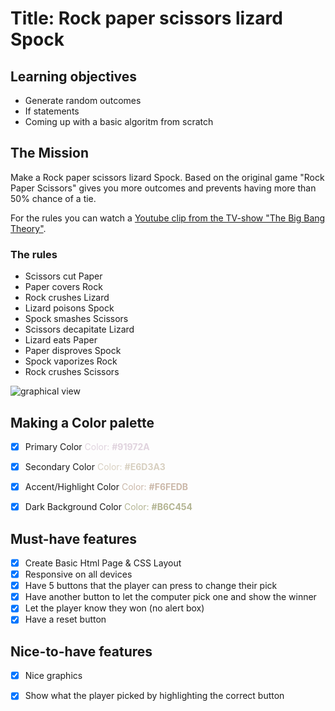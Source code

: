 # Title: Rock paper scissors lizard Spock

## Learning objectives
- Generate random outcomes
- If statements
- Coming up with a basic algoritm from scratch

## The Mission
Make a Rock paper scissors lizard Spock. Based on the original game "Rock Paper Scissors" gives you more outcomes and prevents having more than 50% chance of a tie.

For the rules you can watch a [Youtube clip from the TV-show "The Big Bang Theory"](https://www.youtube.com/watch?v=Kov2G0GouBw).

### The rules
- Scissors cut Paper
- Paper covers Rock
- Rock crushes Lizard
- Lizard poisons Spock
- Spock smashes Scissors
- Scissors decapitate Lizard
- Lizard eats Paper
- Paper disproves Spock
- Spock vaporizes Rock
- Rock crushes Scissors

![graphical view](assets/images/electrocat.png)

## Making a Color palette

- [X] Primary Color             <span style="color:#E0D3DE">Color: **#91972A**</span>                      
- [X] Secondary Color           <span style="color:#D8D0C1">Color: **#E6D3A3**</span>                     
- [X] Accent/Highlight Color    <span style="color:#CBB8A9">Color: **#F6FEDB**</span>                   
- [X] Dark Background Color     <span style="color:#B3B492">Color: **#B6C454**</span>


## Must-have features
- [X] Create Basic Html Page & CSS Layout
- [X] Responsive on all devices
- [X] Have 5 buttons that the player can press to change their pick
- [X] Have another button to let the computer pick one and show the winner
- [X] Let the player know they won (no alert box)
- [X] Have a reset button

## Nice-to-have features
- [X] Nice graphics
- [X] Show what the player picked by highlighting the correct button







